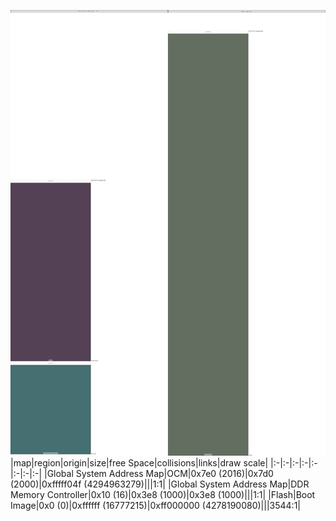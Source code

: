 ![memory map diagram](A3_region_freespace_exceeds_height-higher_maxaddress_set_redux.png)
|map|region|origin|size|free Space|collisions|links|draw scale|
|:-|:-|:-|:-|:-|:-|:-|:-|
|Global System Address Map|<span style='color:(28, 2, 29)'>OCM</span>|0x7e0 (2016)|0x7d0 (2000)|0xfffff04f (4294963279)|||1:1|
|Global System Address Map|<span style='color:(8, 64, 65)'>DDR Memory Controller</span>|0x10 (16)|0x3e8 (1000)|0x3e8 (1000)|||1:1|
|Flash|<span style='color:(48, 62, 45)'>Boot Image</span>|0x0 (0)|0xffffff (16777215)|0xff000000 (4278190080)|||3544:1|
